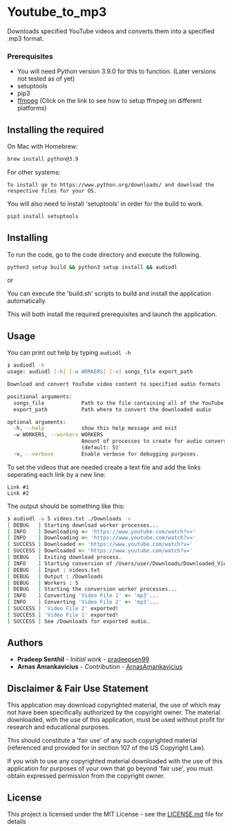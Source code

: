 # Youtube_to_mp3

Downloads specified YouTube videos and converts them into a specified .mp3 format.

### Prerequisites

- You will need Python version 3.9.0 for this to function. (Later versions not tested as of yet)
- setuptools
- pip3
- [ffmpeg](https://github.com/jiaaro/pydub#getting-ffmpeg-set-up) (Click on the link to see how to setup ffmpeg on different platforms)

## Installing the required 

On Mac with Homebrew:
```bash
brew install python@3.9
```
For other systems:
```
To install go to https://www.python.org/downloads/ and download the respective files for your OS.
```

You will also need to install 'setuptools' in order for the build to work.
```bash
pip3 install setuptools
```
## Installing

To run the code, go to the code directory and execute the following.
```bash
python3 setup build && python3 setup install && audiodl
```

or 

You can execute the 'build.sh' scripts to build and install the application automatically.

This will both install the required prerequisites and launch the application.

## Usage

You can print out help by typing `audiodl -h`
```zsh
❯ audiodl -h
usage: audiodl [-h] [-w WORKERS] [-v] songs_file export_path

Download and convert YouTube video content to specified audio formats

positional arguments:
  songs_file            Path to the file containing all of the YouTube links
  export_path           Path where to convert the downloaded audio

optional arguments:
  -h, --help            show this help message and exit
  -w WORKERS, --workers WORKERS
                        Amount of processes to create for audio conversion
                        (default: 5)
  -v, --verbose         Enable verbose for debugging purposes.
```

To set the videos that are needed create a text file and add the links seperating each link by a new line:
```
Link #1
Link #2
```

The output should be something like this:
```zsh
❯ audiodl -w 5 videos.txt ./Downloads -v
[ DEBUG   ] Starting download worker processes...
[ INFO    ] Downloading => 'https://www.youtube.com/watch?v='
[ INFO    ] Downloading => 'https://www.youtube.com/watch?v='
[ SUCCESS ] Downloaded => 'https://www.youtube.com/watch?v='
[ SUCCESS ] Downloaded => 'https://www.youtube.com/watch?v='
[ DEBUG   ] Exiting download process.
[ INFO    ] Starting conversion of /Users/user/Downloads/Downloaded_Videos.
[ DEBUG   ] Input : videos.txt
[ DEBUG   ] Output : /Downloads
[ DEBUG   ] Workers : 5
[ DEBUG   ] Starting the conversion worker processes...
[ INFO    ] Converting 'Video File 1' => 'mp3'...
[ INFO    ] Converting 'Video File 2' => 'mp3'...
[ SUCCESS ] 'Video File 2' exported!
[ SUCCESS ] 'Video File 1' exported!
[ SUCCESS ] See /Downloads for exported audio.
```

## Authors

* **Pradeep Senthil** - *Initial work* - [pradeepsen99](https://github.com/pradeepsen99)
* **Arnas Amankavicius** - *Contribution* - [ArnasAmankavicius](https://github.com/ArnasAmankavicius)

## Disclaimer & Fair Use Statement

This application may download copyrighted material, the use of which may not have been specifically authorized by the copyright owner. The material downloaded, with the use of this application, must be used without profit for research and educational purposes.

This should constitute a 'fair use' of any such copyrighted material (referenced and provided for in section 107 of the US Copyright Law).

If you wish to use any copyrighted material downloaded with the use of this application for purposes of your own that go beyond 'fair use', you must obtain expressed permission from the copyright owner.

## License

This project is licensed under the MIT License - see the [LICENSE.md](LICENSE.md) file for details
